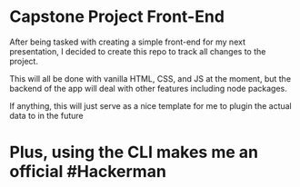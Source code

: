 # Capstone Project Front-End

After being tasked with creating a simple front-end for my next presentation, I decided to create this repo to track all changes to the project.

This will all be done with vanilla HTML, CSS, and JS at the moment, but the backend of the app will deal with other features including node packages.

If anything, this will just serve as a nice template for me to plugin the actual data to in the future

# Plus, using the CLI makes me an official #Hackerman
